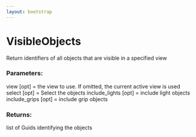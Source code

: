 ```yaml
---
layout: bootstrap
---
```


# VisibleObjects

Return identifiers of all objects that are visible in a specified view
        

### Parameters:

view [opt] = the view to use. If omitted, the current active view is used
select [opt] = Select the objects
include_lights [opt] = include light objects
include_grips [opt] = include grip objects
        

### Returns:


list of Guids identifying the objects
        
